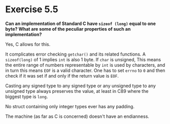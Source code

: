 # Exercise 5.5
__Can an implementation of Standard C have `sizeof (long)` equal to one byte?
What are some of the peculiar properties of such an implementation?__

Yes, C allows for this.

It complicates error checking `getchar()` and its related functions. A
`sizeof(long)` of 1 implies `int` is also 1 byte. If `char` is unsigned, This
means the entire range of numbers representable by `int` is used by characters,
and in turn this means `EOF` is a valid character.  One has to set `errno` to
`0` and then check if it was set if and only if the return value is `EOF`.

Casting any signed type to any signed type or any unsigned type to any unsigned
type always preserves the value, at least in C89 where the biggest type is
`long`.

No struct containing only integer types ever has any padding.

The machine (as far as C is concerned) doesn't have an endianness.
